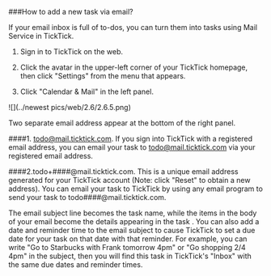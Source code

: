 ###How to add a new task via email?

If your email inbox is full of to-dos, you can turn them into tasks using Mail Service in TickTick.

1. Sign in to TickTick on the web.

2. Click the avatar in the upper-left corner of your TickTick homepage, then click "Settings" from the menu that appears. 

3. Click "Calendar & Mail" in the left panel.

![](../newest pics/web/2.6/2.6.5.png)


Two separate email address appear at the bottom of the right panel.

####1. todo@mail.ticktick.com. 
If you sign into TickTick with a registered email address, you can email your task to todo@mail.ticktick.com via your registered email address.


####2.todo+####@mail.ticktick.com. 
This is a unique email address generated for your TickTick account (Note: click "Reset" to obtain a new address).  You can email your task to TickTick by using any email program to send your task to todo####@mail.ticktick.com.


The email subject line becomes the task name, while the items in the body of your email become the details appearing in the task . You can also add a date and reminder time to the email subject to cause TickTick to set a due date for your task on that date with that reminder. For example, you can write "Go to Starbucks with Frank tomorrow 4pm" or "Go shopping 2/4 4pm" in the subject, then you will find this task in TickTick's "Inbox" with the same due dates and reminder times.

